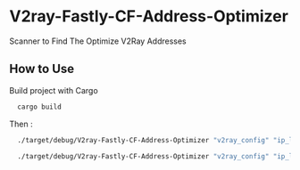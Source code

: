 # V2ray-Fastly-CF-Address-Optimizer
Scanner to Find The Optimize V2Ray Addresses

## How to Use

Build project with Cargo

```bash
  cargo build
```

Then :

```bash
  ./target/debug/V2ray-Fastly-CF-Address-Optimizer "v2ray_config" "ip_list.txt" [timeout_ms]
```
```bash
  ./target/debug/V2ray-Fastly-CF-Address-Optimizer "v2ray_config" "ip_list.txt" 3000
```